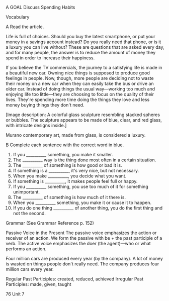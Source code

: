 A GOAL Discuss Spending Habits

Vocabulary

A Read the article.

Life is full of choices. Should you buy the latest smartphone, or put your money in a savings account instead? Do you really need that phone, or is it a luxury you can live without? These are questions that are asked every day, and for many people, the answer is to reduce the amount of money they spend in order to increase their happiness.

If you believe the TV commercials, the journey to a satisfying life is made in a beautiful new car. Owning nice things is supposed to produce good feelings in people. Now, though, more people are deciding not to waste their money on a new car when they can easily take the bus or drive an older car. Instead of doing things the usual way—working too much and enjoying life too little—they are choosing to focus on the quality of their lives. They're spending more time doing the things they love and less money buying things they don't need.

[Image description: A colorful glass sculpture resembling stacked spheres or bubbles. The sculpture appears to be made of blue, clear, and red glass, with intricate designs inside.]

Murano contemporary art, made from glass, is considered a luxury.

B Complete each sentence with the correct word in blue.

1. If you __________ something, you make it smaller.
2. The __________ way is the thing done most often in a certain situation.
3. The __________ of something is how good or bad it is.
4. If something is a __________, it's very nice, but not necessary.
5. When you make __________, you decide what you want.
6. If something is __________, it makes people feel full or happy.
7. If you __________ something, you use too much of it for something unimportant.
8. The __________ of something is how much of it there is.
9. When you __________ something, you make it or cause it to happen.
10. If you do one thing __________ of another thing, you do the first thing and not the second.

Grammar (See Grammar Reference p. 152)

Passive Voice in the Present
The passive voice emphasizes the action or receiver of an action.
We form the passive with be + the past participle of a verb.
The active voice emphasizes the doer (the agent)—who or what performs an action.

Four million cars are produced every year (by the company).
A lot of money is wasted on things people don't really need.
The company produces four million cars every year.

Regular Past Participles: created, reduced, achieved
Irregular Past Participles: made, given, taught

76 Unit 7